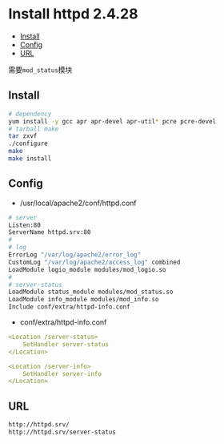 # Install httpd 2.4.28

- [Install](#install)
- [Config](#config)
- [URL](#url)

需要`mod_status`模块

## Install

```bash
# dependency
yum install -y gcc apr apr-devel apr-util* pcre pcre-devel
# tarball make
tar zxvf 
./configure
make
make install
```

## Config

- /usr/local/apache2/conf/httpd.conf
```bash
# server
Listen:80
ServerName httpd.srv:80
#
# log
ErrorLog "/var/log/apache2/error_log"
CustomLog "/var/log/apache2/access_log" combined
LoadModule logio_module modules/mod_logio.so
#
# server-status
LoadModule status_module modules/mod_status.so
LoadModule info_module modules/mod_info.so
Include conf/extra/httpd-info.conf
```

- conf/extra/httpd-info.conf
```yaml
<Location /server-status>
    SetHandler server-status
</Location>

<Location /server-info>
    SetHandler server-info
</Location>
```


## URL

```bash
http://httpd.srv/
http://httpd.srv/server-status
```